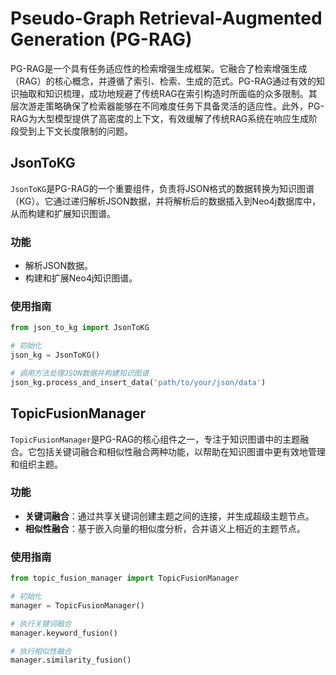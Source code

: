 # Pseudo-Graph Retrieval-Augmented Generation (PG-RAG)

PG-RAG是一个具有任务适应性的检索增强生成框架。它融合了检索增强生成（RAG）的核心概念，并遵循了索引、检索、生成的范式。PG-RAG通过有效的知识抽取和知识梳理，成功地规避了传统RAG在索引构造时所面临的众多限制。其层次游走策略确保了检索器能够在不同难度任务下具备灵活的适应性。此外，PG-RAG为大型模型提供了高密度的上下文，有效缓解了传统RAG系统在响应生成阶段受到上下文长度限制的问题。

## JsonToKG

`JsonToKG`是PG-RAG的一个重要组件，负责将JSON格式的数据转换为知识图谱（KG）。它通过递归解析JSON数据，并将解析后的数据插入到Neo4j数据库中，从而构建和扩展知识图谱。

### 功能

- 解析JSON数据。
- 构建和扩展Neo4j知识图谱。

### 使用指南

```python
from json_to_kg import JsonToKG

# 初始化
json_kg = JsonToKG()

# 调用方法处理JSON数据并构建知识图谱
json_kg.process_and_insert_data('path/to/your/json/data')
```

## TopicFusionManager

`TopicFusionManager`是PG-RAG的核心组件之一，专注于知识图谱中的主题融合。它包括关键词融合和相似性融合两种功能，以帮助在知识图谱中更有效地管理和组织主题。

### 功能

- **关键词融合**：通过共享关键词创建主题之间的连接，并生成超级主题节点。
- **相似性融合**：基于嵌入向量的相似度分析，合并语义上相近的主题节点。

### 使用指南

```python
from topic_fusion_manager import TopicFusionManager

# 初始化
manager = TopicFusionManager()

# 执行关键词融合
manager.keyword_fusion()

# 执行相似性融合
manager.similarity_fusion()
```
